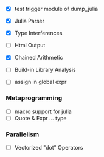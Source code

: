 - [x] test trigger module of dump_julia
- [x] Julia Parser
- [x] Type Interferences
- [ ] Html Output

- [x] Chained Arithmetic
- [ ] Build-in Library Analysis
- [ ] assign in global expr 
### Metaprogramming
- [ ] macro support for julia
- [ ] Quote & Expr ... type
### Parallelism
- [ ] Vectorized "dot" Operators
